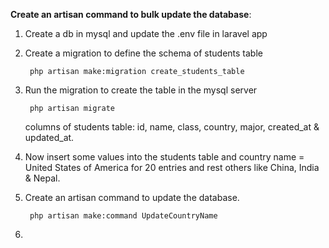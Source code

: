 **Create an artisan command to bulk update the database**:
1. Create a db in mysql and update the .env file in laravel app

2. Create a migration to define the schema of students table

        php artisan make:migration create_students_table

3. Run the migration to create the table in the mysql server
        
        php artisan migrate
    
    columns of students table: id, name, class, country, major, created_at & updated_at.

4. Now insert some values into the students table and country name = United States of America for 20 entries and rest others like China, India & Nepal.
    
5. Create an artisan command to update the database.

        php artisan make:command UpdateCountryName

6.
   
